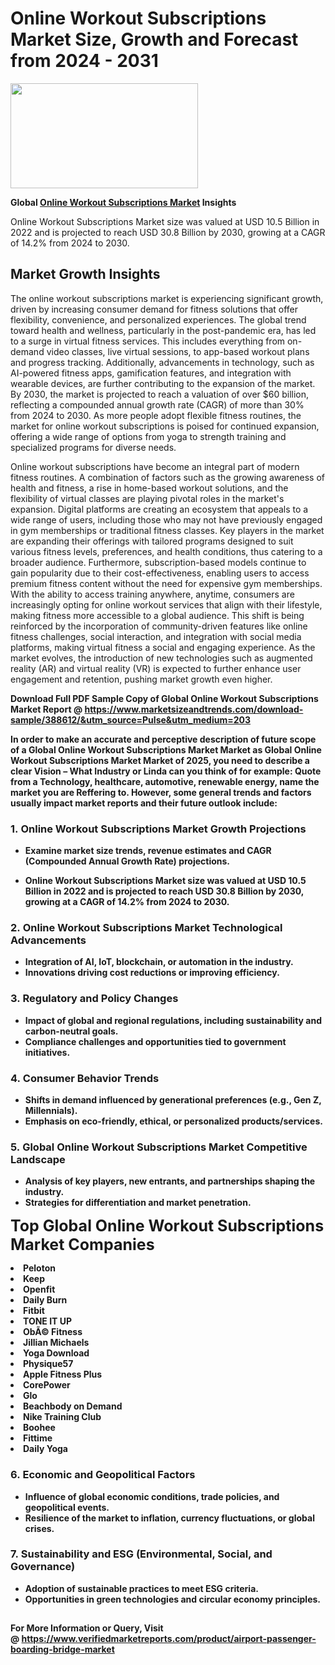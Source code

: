 <H1>Online Workout Subscriptions Market Size, Growth and Forecast from 2024 - 2031</H1><img class="aligncenter size-medium wp-image-584254" src="https://thirdeyenews.in/wp-content/uploads/2024/09/Global-Market-Research-300x168.jpeg" alt="" width="300" height="168" /><p><strong>Global&nbsp;<a href="https://www.marketsizeandtrends.com/download-sample/388612/&amp;utm_source=Pulse&amp;utm_medium=203">Online Workout Subscriptions Market</a> Insights</strong></p><p>Online Workout Subscriptions Market size was valued at USD 10.5 Billion in 2022 and is projected to reach USD 30.8 Billion by 2030, growing at a CAGR of 14.2% from 2024 to 2030.</p><p><h2>Market Growth Insights</h2> <p>The online workout subscriptions market is experiencing significant growth, driven by increasing consumer demand for fitness solutions that offer flexibility, convenience, and personalized experiences. The global trend toward health and wellness, particularly in the post-pandemic era, has led to a surge in virtual fitness services. This includes everything from on-demand video classes, live virtual sessions, to app-based workout plans and progress tracking. Additionally, advancements in technology, such as AI-powered fitness apps, gamification features, and integration with wearable devices, are further contributing to the expansion of the market. By 2030, the market is projected to reach a valuation of over $60 billion, reflecting a compounded annual growth rate (CAGR) of more than 30% from 2024 to 2030. As more people adopt flexible fitness routines, the market for online workout subscriptions is poised for continued expansion, offering a wide range of options from yoga to strength training and specialized programs for diverse needs.</p> <p><strong></strong></p> <p>Online workout subscriptions have become an integral part of modern fitness routines. A combination of factors such as the growing awareness of health and fitness, a rise in home-based workout solutions, and the flexibility of virtual classes are playing pivotal roles in the market's expansion. Digital platforms are creating an ecosystem that appeals to a wide range of users, including those who may not have previously engaged in gym memberships or traditional fitness classes. Key players in the market are expanding their offerings with tailored programs designed to suit various fitness levels, preferences, and health conditions, thus catering to a broader audience. Furthermore, subscription-based models continue to gain popularity due to their cost-effectiveness, enabling users to access premium fitness content without the need for expensive gym memberships. With the ability to access training anywhere, anytime, consumers are increasingly opting for online workout services that align with their lifestyle, making fitness more accessible to a global audience. This shift is being reinforced by the incorporation of community-driven features like online fitness challenges, social interaction, and integration with social media platforms, making virtual fitness a social and engaging experience. As the market evolves, the introduction of new technologies such as augmented reality (AR) and virtual reality (VR) is expected to further enhance user engagement and retention, pushing market growth even higher.</p> <p><strong></p><p><span class=""><strong>Download Full PDF Sample Copy of Global Online Workout Subscriptions Market Report</strong> @ <a href="https://www.marketsizeandtrends.com/download-sample/388612/&amp;utm_source=Pulse&amp;utm_medium=203" target="_blank">https://www.marketsizeandtrends.com/download-sample/388612/&amp;utm_source=Pulse&amp;utm_medium=203</a></span></p><p>In order to make an accurate and perceptive description of future scope of a Global&nbsp;Online Workout Subscriptions Market Market as Global&nbsp;Online Workout Subscriptions Market Market of 2025, you need to describe a clear Vision &ndash; What Industry or Linda can you think of for example: Quote from a Technology, healthcare, automotive, renewable energy, name the market you are Reffering to. However, some general trends and factors usually impact market reports and their future outlook include:</p><h3>1.&nbsp;<strong>Online Workout Subscriptions Market Growth Projections</strong></h3><ul><li>Examine market size trends, revenue estimates and CAGR (Compounded Annual Growth Rate) projections.</li><li><p>Online Workout Subscriptions Market size was valued at USD 10.5 Billion in 2022 and is projected to reach USD 30.8 Billion by 2030, growing at a CAGR of 14.2% from 2024 to 2030.</p></li></ul><h3>2.&nbsp;<strong>Online Workout Subscriptions Market Technological Advancements</strong></h3><ul><li>Integration of AI, IoT, blockchain, or automation in the industry.</li><li>Innovations driving cost reductions or improving efficiency.</li></ul><h3>3.&nbsp;<strong>Regulatory and Policy Changes</strong></h3><ul><li>Impact of global and regional regulations, including sustainability and carbon-neutral goals.</li><li>Compliance challenges and opportunities tied to government initiatives.</li></ul><h3>4.&nbsp;<strong>Consumer Behavior Trends</strong></h3><ul><li>Shifts in demand influenced by generational preferences (e.g., Gen Z, Millennials).</li><li>Emphasis on eco-friendly, ethical, or personalized products/services.</li></ul><h3>5.&nbsp;<strong>Global Online Workout Subscriptions Market Competitive Landscape</strong></h3><ul><li>Analysis of key players, new entrants, and partnerships shaping the industry.</li><li>Strategies for differentiation and market penetration.</li></ul><p data-pm-slice="1 1 []"><span style="color: inherit; font-family: inherit; font-size: 25px;">Top Global Online Workout Subscriptions Market Companies</span></p><div class="" data-test-id=""><p><li>Peloton</li><li> Keep</li><li> Openfit</li><li> Daily Burn</li><li> Fitbit</li><li> TONE IT UP</li><li> ObÃ© Fitness</li><li> Jillian Michaels</li><li> Yoga Download</li><li> Physique57</li><li> Apple Fitness Plus</li><li> CorePower</li><li> Glo</li><li> Beachbody on Demand</li><li> Nike Training Club</li><li> Boohee</li><li> Fittime</li><li> Daily Yoga</li></p></div><h3>6.&nbsp;<strong>Economic and Geopolitical Factors</strong></h3><ul><li>Influence of global economic conditions, trade policies, and geopolitical events.</li><li>Resilience of the market to inflation, currency fluctuations, or global crises.</li></ul><h3>7.&nbsp;<strong>Sustainability and ESG (Environmental, Social, and Governance)</strong></h3><ul><li>Adoption of sustainable practices to meet ESG criteria.</li><li>Opportunities in green technologies and circular economy principles.</li></ul><h2><strong style="font-size: 14px;">For More Information or Query, Visit @&nbsp;</strong><a style="background-color: #ffffff; font-size: 14px;" href="https://www.marketsizeandtrends.com/report/online-workout-subscriptions-market/" target="_blank">https://www.verifiedmarketreports.com/product/airport-passenger-boarding-bridge-market</a></h2>
